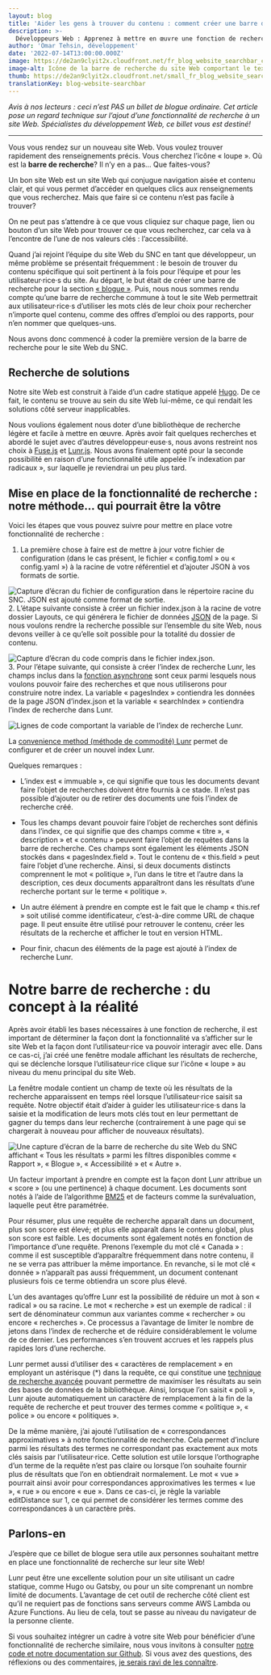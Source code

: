 ```yaml
---
layout: blog
title: 'Aider les gens à trouver du contenu : comment créer une barre de recherche sur un site Web'
description: >-
  Développeurs Web : Apprenez à mettre en œuvre une fonction de recherche Web à l'échelle d’un site en utilisant la fonction de recherche de radical de Lunr. Cela rend le contenu du site plus facile à trouver / plus accessible ! 
author: 'Omar Tehsin, développement'
date: '2022-07-14T13:00:00.000Z'
image: https://de2an9clyit2x.cloudfront.net/fr_blog_website_searchbar_c25a896c5b.jpg
image-alt: Icône de la barre de recherche du site Web comportant le texte « Que recherchez-vous »
thumb: https://de2an9clyit2x.cloudfront.net/small_fr_blog_website_searchbar_c25a896c5b.jpg
translationKey: blog-website-searchbar
---
```

*Avis à nos lecteurs : ceci n’est PAS un billet de blogue ordinaire. Cet article pose un regard technique sur l’ajout d’une fonctionnalité de recherche à un site Web. Spécialistes du développement Web, ce billet vous est destiné!*

---

Vous vous rendez sur un nouveau site Web. Vous voulez trouver rapidement des renseignements précis. Vous cherchez l’icône « loupe ». Où est la **barre de recherche**? Il n’y en a pas… Que faites-vous? 

Un bon site Web est un site Web qui conjugue navigation aisée et contenu clair, et qui vous permet d’accéder en quelques clics aux renseignements que vous recherchez. Mais que faire si ce contenu n’est pas facile à trouver? 

On ne peut pas s’attendre à ce que vous cliquiez sur chaque page, lien ou bouton d’un site Web pour trouver ce que vous recherchez, car cela va à l’encontre de l’une de nos valeurs clés : l’accessibilité.

Quand j’ai rejoint l’équipe du site Web du SNC en tant que développeur, un même problème se présentait fréquemment : le besoin de trouver du contenu spécifique qui soit pertinent à la fois pour l’équipe et pour les utilisateur·rice·s du site. Au départ, le but était de créer une barre de recherche pour la section [« blogue »](https://numerique.canada.ca/blogue/). Puis, nous nous sommes rendu compte qu’une barre de recherche commune à tout le site Web permettrait aux utilisateur·rice·s d’utiliser les mots clés de leur choix pour rechercher n’importe quel contenu, comme des offres d’emploi ou des rapports, pour n’en nommer que quelques-uns.

Nous avons donc commencé à coder la première version de la barre de recherche pour le site Web du SNC.

## **Recherche de solutions**

Notre site Web est construit à l’aide d’un cadre statique appelé [Hugo](https://gohugo.io/commands/hugo_server/). De ce fait, le contenu se trouve au sein du site Web lui-même, ce qui rendait les solutions côté serveur inapplicables. 

Nous voulions également nous doter d’une bibliothèque de recherche légère et facile à mettre en œuvre. Après avoir fait quelques recherches et abordé le sujet avec d’autres développeur·euse·s, nous avons restreint nos choix à [Fuse.js](https://fusejs.io/) et [Lunr.js](https://lunrjs.com/). Nous avons finalement opté pour la seconde possibilité en raison d’une fonctionnalité utile appelée l’« indexation par radicaux », sur laquelle je reviendrai un peu plus tard.

## **Mise en place de la fonctionnalité de recherche : notre méthode… qui pourrait être la vôtre**

Voici les étapes que vous pouvez suivre pour mettre en place votre fonctionnalité de recherche : 

1. La première chose à faire est de mettre à jour votre fichier de configuration (dans le cas présent, le fichier « config.toml » ou « config.yaml ») à la racine de votre référentiel et d’ajouter JSON à vos formats de sortie.

![Capture d’écran du fichier de configuration dans le répertoire racine du SNC. JSON est ajouté comme format de sortie.](https://de2an9clyit2x.cloudfront.net/img1_blog_website_searchbar_5850c10f92.jpg)
<br>
2. L’étape suivante consiste à créer un fichier index.json à la racine de votre dossier Layouts, ce qui générera le fichier de données [JSON](https://developer.mozilla.org/fr/docs/Learn/JavaScript/Objects/JSON) de la page. Si nous voulons rendre la recherche possible sur l’ensemble du site Web, nous devons veiller à ce qu’elle soit possible pour la totalité du dossier de contenu.

![Capture d’écran du code compris dans le fichier index.json.](https://de2an9clyit2x.cloudfront.net/img2_blog_website_searchbar_d303e02f95.jpg)
<br>
3. Pour l’étape suivante, qui consiste à créer l’index de recherche Lunr, les champs inclus dans la [fonction asynchrone](https://developer.mozilla.org/fr/docs/Web/JavaScript/Reference/Statements/async_function) sont ceux parmi lesquels nous voulons pouvoir faire des recherches et que nous utiliserons pour construire notre index. La variable « pagesIndex » contiendra les données de la page JSON d’index.json et la variable « searchIndex » contiendra l’index de recherche dans Lunr.

![Lignes de code comportant la variable de l’index de recherche Lunr.](https://de2an9clyit2x.cloudfront.net/img3_blog_website_searchbar_574e13f106.jpg)

La [convenience method (méthode de commodité) Lunr](https://lunrjs.com/docs/lunr.html) permet de configurer et de créer un nouvel index Lunr. 

Quelques remarques :

* L’index est « immuable », ce qui signifie que tous les documents devant faire l’objet de recherches doivent être fournis à ce stade. Il n’est pas possible d’ajouter ou de retirer des documents une fois l’index de recherche créé.

* Tous les champs devant pouvoir faire l’objet de recherches sont définis dans l’index, ce qui signifie que des champs comme « titre », « description » et « contenu » peuvent faire l’objet de requêtes dans la barre de recherche. Ces champs sont également les éléments JSON stockés dans « pagesIndex.field ». Tout le contenu de « this.field » peut faire l’objet d’une recherche. Ainsi, si deux documents distincts comprennent le mot « politique », l’un dans le titre et l’autre dans la description, ces deux documents apparaîtront dans les résultats d’une recherche portant sur le terme « politique ».  

* Un autre élément à prendre en compte est le fait que le champ « this.ref » soit utilisé comme identificateur, c’est-à-dire comme URL de chaque page. Il peut ensuite être utilisé pour retrouver le contenu, créer les résultats de la recherche et afficher le tout en version HTML.

* Pour finir, chacun des éléments de la page est ajouté à l’index de recherche Lunr.

# **Notre barre de recherche : du concept à la réalité**

Après avoir établi les bases nécessaires à une fonction de recherche, il est important de déterminer la façon dont la fonctionnalité va s’afficher sur le site Web et la façon dont l’utilisateur·rice va pouvoir interagir avec elle. Dans ce cas-ci, j’ai créé une fenêtre modale affichant les résultats de recherche, qui se déclenche lorsque l’utilisateur·rice clique sur l’icône « loupe » au niveau du menu principal du site Web. 

La fenêtre modale contient un champ de texte où les résultats de la recherche apparaissent en temps réel lorsque l’utilisateur·rice saisit sa requête. Notre objectif était d’aider à guider les utilisateur·rice·s dans la saisie et la modification de leurs mots clés tout en leur permettant de gagner du temps dans leur recherche (contrairement à une page qui se chargerait à nouveau pour afficher de nouveaux résultats). 

![Une capture d’écran de la barre de recherche du site Web du SNC affichant « Tous les résultats » parmi les filtres disponibles comme « Rapport », « Blogue », « Accessibilité » et « Autre ».](https://de2an9clyit2x.cloudfront.net/fr_img4_blog_website_searchbar_c2bb27cf8e.jpg)

Un facteur important à prendre en compte est la façon dont Lunr attribue un « score » (ou une pertinence) à chaque document. Les documents sont notés à l’aide de l’algorithme [BM25](https://fr.wikipedia.org/wiki/Okapi_BM25) et de facteurs comme la surévaluation, laquelle peut être paramétrée. 

Pour résumer, plus une requête de recherche apparaît dans un document, plus son score est élevé; et plus elle apparaît dans le contenu global, plus son score est faible. Les documents sont également notés en fonction de l’importance d’une requête. Prenons l’exemple du mot clé « Canada » : comme il est susceptible d’apparaître fréquemment dans notre contenu, il ne se verra pas attribuer la même importance. En revanche, si le mot clé « donnée » n’apparaît pas aussi fréquemment, un document contenant plusieurs fois ce terme obtiendra un score plus élevé.

L’un des avantages qu’offre Lunr est la possibilité de réduire un mot à son « radical » ou sa racine. Le mot « recherche » est un exemple de radical : il sert de dénominateur commun aux variantes comme « rechercher » ou encore « recherches ». Ce processus a l’avantage de limiter le nombre de jetons dans l’index de recherche et de réduire considérablement le volume de ce dernier. Les performances s’en trouvent accrues et les rappels plus rapides lors d’une recherche.

Lunr permet aussi d’utiliser des « caractères de remplacement » en employant un astérisque (*) dans la requête, ce qui constitue une [technique de recherche avancée](https://apus.libanswers.com/faq/2235#:~:text=The%20wildcard%20is%20an%20advanced,specify%20any%20number%20of%20characters) pouvant permettre de maximiser les résultats au sein des bases de données de la bibliothèque. Ainsi, lorsque l’on saisit « poli », Lunr ajoute automatiquement un caractère de remplacement à la fin de la requête de recherche et peut trouver des termes comme « politique », « police » ou encore « politiques ». 

De la même manière, j’ai ajouté l’utilisation de « correspondances approximatives » à notre fonctionnalité de recherche. Cela permet d’inclure parmi les résultats des termes ne correspondant pas exactement aux mots clés saisis par l’utilisateur·rice. Cette solution est utile lorsque l’orthographe d’un terme de la requête n’est pas claire ou lorsque l’on souhaite fournir plus de résultats que l’on en obtiendrait normalement. Le mot « vue » pourrait ainsi avoir pour correspondances approximatives les termes « lue », « rue » ou encore « eue ». Dans ce cas-ci, je règle la variable editDistance sur 1, ce qui permet de considérer les termes comme des correspondances à un caractère près.

## **Parlons-en** 

J’espère que ce billet de blogue sera utile aux personnes souhaitant mettre en place une fonctionnalité de recherche sur leur site Web!

Lunr peut être une excellente solution pour un site utilisant un cadre statique, comme Hugo ou Gatsby, ou pour un site comprenant un nombre limité de documents. L’avantage de cet outil de recherche côté client est qu’il ne requiert pas de fonctions sans serveurs comme AWS Lambda ou Azure Functions. Au lieu de cela, tout se passe au niveau du navigateur de la personne cliente.

Si vous souhaitez intégrer un cadre à votre site Web pour bénéficier d’une fonctionnalité de recherche similaire, nous vous invitons à consulter [notre code et notre documentation sur Github](https://github.com/cds-snc/digital-canada-ca). Si vous avez des questions, des réflexions ou des commentaires, [je serais ravi de les connaître](mailto:omar.tehsin@tbs-sct.gc.ca).

